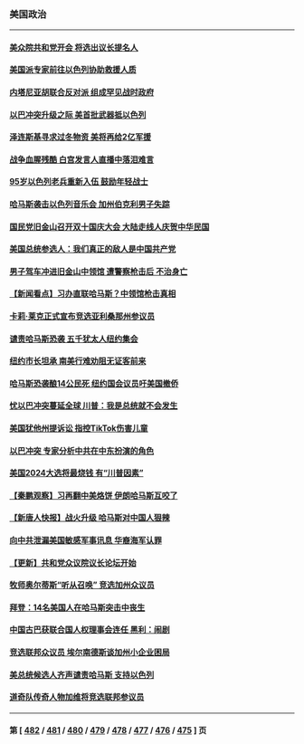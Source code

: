 ### 美国政治
---
#### [美众院共和党开会 将选出议长提名人](../../pages/ncid1078159/n14093163.md) 
#### [美国派专家前往以色列协助救援人质](../../pages/ncid1078159/n14093166.md) 
#### [内塔尼亚胡联合反对派 组成罕见战时政府](../../pages/ncid1078159/n14093150.md) 
#### [以巴冲突升级之际 美首批武器抵以色列](../../pages/ncid1078159/n14093085.md) 
#### [泽连斯基寻求过冬物资 美将再给2亿军援](../../pages/ncid1078159/n14093056.md) 
#### [战争血腥残酷 白宫发言人直播中落泪难言](../../pages/ncid1078159/n14093051.md) 
#### [95岁以色列老兵重新入伍 鼓励年轻战士](../../pages/ncid1078159/n14093041.md) 
#### [哈马斯袭击以色列音乐会 加州伯克利男子失踪](../../pages/ncid1078159/n14092885.md) 
#### [国民党旧金山召开双十国庆大会 大陆走线人庆贺中华民国](../../pages/ncid1078159/n14092843.md) 
#### [美国总统参选人：我们真正的敌人是中国共产党](../../pages/ncid1078159/n14092814.md) 
#### [男子驾车冲进旧金山中领馆 遭警察枪击后 不治身亡](../../pages/ncid1078159/n14092712.md) 
#### [【新闻看点】习办直联哈马斯？中领馆枪击真相](../../pages/ncid1078159/n14092529.md) 
#### [卡莉‧莱克正式宣布竞选亚利桑那州参议员](../../pages/ncid1078159/n14092647.md) 
#### [谴责哈马斯恐袭 五千犹太人纽约集会](../../pages/ncid1078159/n14092686.md) 
#### [纽约市长坦承 南美行难劝阻无证客前来](../../pages/ncid1078159/n14092664.md) 
#### [哈马斯恐袭酿14公民死 纽约国会议员吁美国撤侨](../../pages/ncid1078159/n14092320.md) 
#### [忧以巴冲突蔓延全球 川普：我是总统就不会发生](../../pages/ncid1078159/n14092355.md) 
#### [美国犹他州提诉讼 指控TikTok伤害儿童](../../pages/ncid1078159/n14092406.md) 
#### [以巴冲突 专家分析中共在中东扮演的角色](../../pages/ncid1078159/n14090037.md) 
#### [美国2024大选将最烧钱 有“川普因素”](../../pages/ncid1078159/n14092430.md) 
#### [【秦鹏观察】习再翻中美烙饼 伊朗哈马斯互咬了](../../pages/ncid1078159/n14092462.md) 
#### [【新唐人快报】战火升级 哈马斯对中国人狠辣](../../pages/ncid1078159/n14092436.md) 
#### [向中共泄漏美国敏感军事讯息 华裔海军认罪](../../pages/ncid1078159/n14092499.md) 
#### [【更新】共和党众议院议长论坛开始](../../pages/ncid1078159/n14092443.md) 
#### [牧师奥尔蒂斯“听从召唤” 竞选加州众议员](../../pages/ncid1078159/n14092456.md) 
#### [拜登：14名美国人在哈马斯突击中丧生](../../pages/ncid1078159/n14092382.md) 
#### [中国古巴获联合国人权理事会连任 黑利：闹剧](../../pages/ncid1078159/n14092368.md) 
#### [竞选联邦众议员 埃尔南德斯谈加州小企业困局](../../pages/ncid1078159/n14092428.md) 
#### [美总统候选人齐声谴责哈马斯 支持以色列](../../pages/ncid1078159/n14092403.md) 
#### [道奇队传奇人物加维将竞选联邦参议员](../../pages/ncid1078159/n14092426.md) 

---
#### 第 [ [482](./482.md) / [481](./481.md) / [480](./480.md) / [479](./479.md) / [478](./478.md) / [477](./477.md) / [476](./476.md) / [475](./475.md) ] 页
